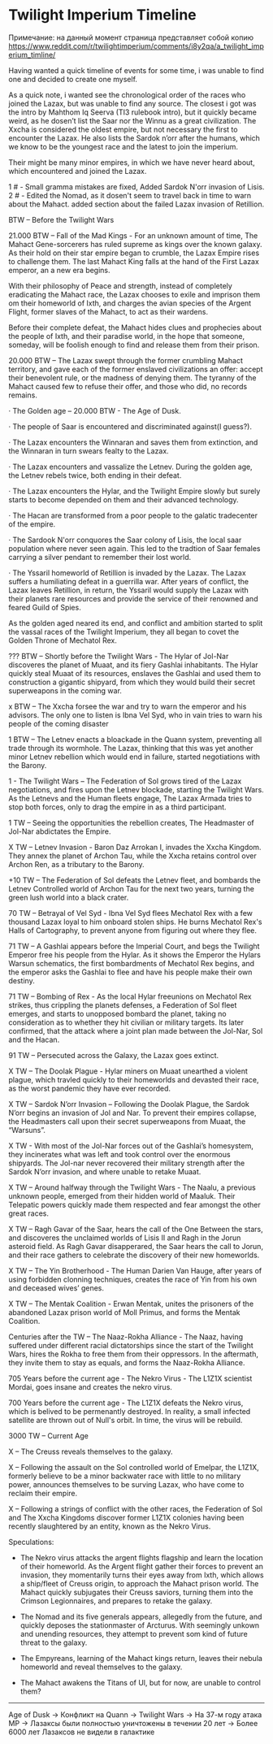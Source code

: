 # Twilight Imperium Timeline

Примечание: на данный момент страница представляет собой копию https://www.reddit.com/r/twilightimperium/comments/i8y2qa/a_twilight_imperium_timline/

Having wanted a quick timeline of events for some time, i was unable to find one and decided to create one myself.

As a quick note, i wanted see the chronological order of the races who joined the Lazax, but was unable to find any source. The closest i got was the intro by Mahthom Iq Seerva (TI3 rulebook intro), but it quickly became weird, as he dosen’t list the Saar nor the Winnu as a great civilization. The Xxcha is considered the oldest empire, but not necessary the first to encounter the Lazax. He also lists the Sardok n’orr after the humans, which we know to be the youngest race and the latest to join the imperium.

Their might be many minor empires, in which we have never heard about, which encountered and joined the Lazax.

1 # - Small gramma mistakes are fixed, Added Sardok N'orr invasion of Lisis.
2 # - Edited the Nomad, as it dosen't seem to travel back in time to warn about the Mahact. added section about the failed Lazax invasion of Retillion.



BTW – Before the Twilight Wars

21.000 BTW – Fall of the Mad Kings - For an unknown amount of time, The Mahact Gene-sorcerers has ruled supreme as kings over the known galaxy. As their hold on their star empire began to crumble, the Lazax Empire rises to challenge them. The last Mahact King falls at the hand of the First Lazax emperor, an a new era begins.

With their philosophy of Peace and strength, instead of completely eradicating the Mahact race, the Lazax chooses to exile and imprison them om their homeworld of Ixth, and charges the avian species of the Argent Flight, former slaves of the Mahact, to act as their wardens.

Before their complete defeat, the Mahact hides clues and prophecies about the people of Ixth, and their paradise world, in the hope that someone, someday, will be foolish enough to find and release them from their prison.

20.000 BTW – The Lazax swept through the former crumbling Mahact territory, and gave each of the former enslaved civilizations an offer: accept their benevolent rule, or the madness of denying them. The tyranny of the Mahact caused few to refuse their offer, and those who did, no records remains.

· The Golden age – 20.000 BTW - The Age of Dusk.

· The people of Saar is encountered and discriminated against(I guess?).

· The Lazax encounters the Winnaran and saves them from extinction, and the Winnaran in turn swears fealty to the Lazax.

· The Lazax encounters and vassalize the Letnev. During the golden age, the Letnev rebels twice, both ending in their defeat.

· The Lazax encounters the Hylar, and the Twilight Empire slowly but surely starts to become depended on them and their advanced technology.

· The Hacan are transformed from a poor people to the galatic tradecenter of the empire.

· The Sardook N'orr conquores the Saar colony of Lisis, the local saar population where never seen again. This led to the tradtion of Saar females carrying a silver pendant to remember their lost world.

· The Yssaril homeworld of Retillion is invaded by the Lazax. The Lazax suffers a humiliating defeat in a guerrilla war. After years of conflict, the Lazax leaves Retillion, in return, the Yssaril would supply the Lazax with their planets rare resources and provide the service of their renowned and feared Guild of Spies.

As the golden aged neared its end, and conflict and ambition started to split the vassal races of the Twilight Imperium, they all began to covet the Golden Throne of Mechatol Rex.

??? BTW – Shortly before the Twilight Wars - The Hylar of Jol-Nar discoveres the planet of Muaat, and its fiery Gashlai inhabitants. The Hylar quickly steal Muaat of its resources, enslaves the Gashlai and used them to construction a gigantic shipyard, from which they would build their secret superweapons in the coming war.

x BTW – The Xxcha forsee the war and try to warn the emperor and his advisors. The only one to listen is Ibna Vel Syd, who in vain tries to warn his people of the coming disaster

1 BTW – The Letnev enacts a bloackade in the Quann system, preventing all trade through its wormhole. The Lazax, thinking that this was yet another minor Letnev rebellion which would end in failure, started negotiations with the Barony.

1 - The Twilight Wars – The Federation of Sol grows tired of the Lazax negotiations, and fires upon the Letnev blockade, starting the Twilight Wars. As the Letnevs and the Human fleets engage, The Lazax Armada tries to stop both forces, only to drag the empire in as a third participant.

1 TW – Seeing the opportunities the rebellion creates, The Headmaster of Jol-Nar abdictates the Empire.

X TW – Letnev Invasion - Baron Daz Arrokan I, invades the Xxcha Kingdom. They annex the planet of Archon Tau, while the Xxcha retains control over Archon Ren, as a tributary to the Barony.

+10 TW – The Federation of Sol defeats the Letnev fleet, and bombards the Letnev Controlled world of Archon Tau for the next two years, turning the green lush world into a black crater.

70 TW – Betrayal of Vel Syd - Ibna Vel Syd flees Mechatol Rex with a few thousand Lazax loyal to him onboard stolen ships. He burns Mechatol Rex's Halls of Cartography, to prevent anyone from figuring out where they flee.

71 TW – A Gashlai appears before the Imperial Court, and begs the Twilight Emperor free his people from the Hylar. As it shows the Emperor the Hylars Warsun schematics, the first bombardments of Mechatol Rex begins, and the emperor asks the Gashlai to flee and have his people make their own destiny.

71 TW – Bombing of Rex - As the local Hylar freeunions on Mechatol Rex strikes, thus crippling the planets defenses, a Federation of Sol fleet emerges, and starts to unopposed bombard the planet, taking no consideration as to whether they hit civilian or military targets. Its later confirmed, that the attack where a joint plan made between the Jol-Nar, Sol and the Hacan.

91 TW – Persecuted across the Galaxy, the Lazax goes extinct.

X TW – The Doolak Plague - Hylar miners on Muaat unearthed a violent plague, which travled quickly to their homeworlds and devasted their race, as the worst pandemic they have ever recorded.

X TW – Sardok N’orr Invasion – Following the Doolak Plague, the Sardok N’orr begins an invasion of Jol and Nar. To prevent their empires collapse, the Headmasters call upon their secret superweapons from Muaat, the “Warsuns”.

X TW - With most of the Jol-Nar forces out of the Gashlai’s homesystem, they incinerates what was left and took control over the enormous shipyards. The Jol-nar never recovered their military strength after the Sardok N’orr invasion, and where unable to retake Muaat.

X TW – Around halfway through the Twilight Wars - The Naalu, a previous unknown people, emerged from their hidden world of Maaluk. Their Telepatic powers quickly made them respected and fear amongst the other great races.

X TW – Ragh Gavar of the Saar, hears the call of the One Between the stars, and discoveres the unclaimed worlds of Lisis II and Ragh in the Jorun asteroid field. As Ragh Gavar disapperared, the Saar hears the call to Jorun, and their race gathers to celebrate the discovery of their new homeworlds.

X TW – The Yin Brotherhood - The Human Darien Van Hauge, after years of using forbidden clonning techniques, creates the race of Yin from his own and deceased wives’ genes.

X TW – The Mentak Coalition - Erwan Mentak, unites the prisoners of the abandoned Lazax prison world of Moll Primus, and forms the Mentak Coalition.

Centuries after the TW – The Naaz-Rokha Alliance - The Naaz, having suffered under different racial dictatorships since the start of the Twilight Wars, hires the Rokha to free them from their oppressors. In the aftermath, they invite them to stay as equals, and forms the Naaz-Rokha Alliance.

705 Years before the current age - The Nekro Virus - The L1Z1X scientist Mordai, goes insane and creates the nekro virus.

700 Years before the current age - The L1Z1X defeats the Nekro virus, which is belived to be permenantly destroyed. In reality, a small infected satellite are thrown out of Null's orbit. In time, the virus will be rebuild.



3000 TW – Current Age

X – The Creuss reveals themselves to the galaxy.

X – Following the assault on the Sol controlled world of Emelpar, the L1Z1X, formerly believe to be a minor backwater race with little to no military power, announces themselves to be surving Lazax, who have come to reclaim their empire.

X – Following a strings of conflict with the other races, the Federation of Sol and The Xxcha Kingdoms discover former L1Z1X colonies having been recently slaughtered by an entity, known as the Nekro Virus.



Speculations:

- The Nekro virus attacks the argent flights flagship and learn the location of their homeworld. As the Argent flight gather their forces to prevent an invasion, they momentarily turns their eyes away from Ixth, which allows a ship/fleet of Creuss origin, to approach the Mahact prison world. The Mahact quickly subjugates their Creuss saviors, turning them into the Crimson Legionnaires, and prepares to retake the galaxy.

- The Nomad and its five generals appears, allegedly from the future, and quickly deposes the stationmaster of Arcturus. With seemingly unkown and unending resources, they attempt to prevent som kind of future threat to the galaxy.

- The Empyreans, learning of the Mahact kings return, leaves their nebula homeworld and reveal themselves to the galaxy.

- The Mahact awakens the Titans of Ul, but for now, are unable to control them?



---

Age of Dusk -> Конфликт на Quann -> Twilight Wars -> На 37-м году атака МР -> Лазаксы были полностью уничтожены в течении 20 лет -> Более 6000 лет Лазаксов не видели в галактике
